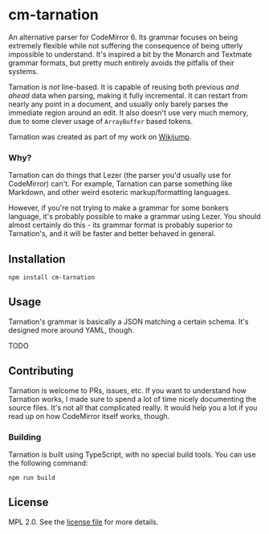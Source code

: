 # cm-tarnation

An alternative parser for CodeMirror 6. Its grammar focuses on being extremely flexible while not suffering the consequence of being utterly impossible to understand. It's inspired a bit by the Monarch and Textmate grammar formats, but pretty much entirely avoids the pitfalls of their systems.

Tarnation is _not_ line-based. It is capable of reusing both previous _and ahead_ data when parsing, making it fully incremental. It can restart from nearly any point in a document, and usually only barely parses the immediate region around an edit. It also doesn't use very much memory, due to some clever usage of `ArrayBuffer` based tokens.

Tarnation was created as part of my work on [Wikijump](https://github.com/scpwiki/wikijump/).

### Why?

Tarnation can do things that Lezer (the parser you'd usually use for CodeMirror) can't. For example, Tarnation can parse something like Markdown, and other weird esoteric markup/formatting languages.

However, if you're not trying to make a grammar for some bonkers language, it's probably possible to make a grammar using Lezer. You should almost certainly do this - its grammar format is probably superior to Tarnation's, and it will be faster and better behaved in general.

## Installation

```
npm install cm-tarnation
```

## Usage

Tarnation's grammar is basically a JSON matching a certain schema. It's designed more around YAML, though.

TODO

## Contributing

Tarnation is welcome to PRs, issues, etc. If you want to understand how Tarnation works, I made sure to spend a lot of time nicely documenting the source files. It's not all that complicated really. It would help you a lot if you read up on how CodeMirror itself works, though.

### Building

Tarnation is built using TypeScript, with no special build tools. You can use the following command:

```
npm run build
```

## License

MPL 2.0. See the [license file](LICENSE) for more details.
